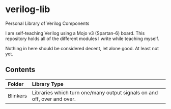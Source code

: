 # verilog-lib

Personal Library of Verilog Components

I am self-teaching Verilog using a Mojo v3 (Spartan-6) board. This repository
holds all of the different modules I write while teaching myself.

Nothing in here should be considered decent, let alone good. At least not yet.

## Contents

| Folder   | Library Type                                                            |
|:---------|:------------------------------------------------------------------------|
| Blinkers | Libraries which turn one/many output signals on and off, over and over. |
